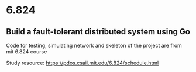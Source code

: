 # 6.824
## Build a fault-tolerant distributed system using Go
Code for testing, simulating network and skeleton of the project are from mit 6.824 course

Study resource: https://pdos.csail.mit.edu/6.824/schedule.html
